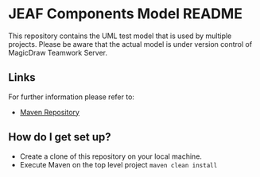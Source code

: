# JEAF Components Model README #

This repository contains the UML test model that is used by multiple projects. Please be aware that the actual model is under version control of MagicDraw Teamwork Server.

## Links ##
For further information please refer to:

* [Maven Repository](https://search.maven.org/artifact/com.anaptecs.jeaf.uml/jeaf-uml-test-model)


## How do I get set up? ##

* Create a clone of this repository on your local machine.
* Execute Maven on the top level project `maven clean install`
